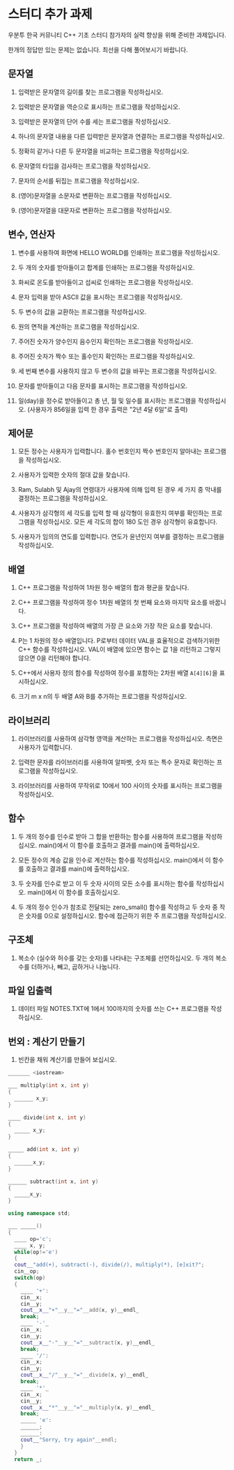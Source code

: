 # 스터디 추가 과제

우분투 한국 커뮤니티 C++ 기초 스터디 참가자의 실력 향상을 위해 준비한 과제입니다.

한개의 정답만 있는 문제는 없습니다. 최선을 다해 풀어보시기 바랍니다.

## 문자열

1. 입력받은 문자열의 길이를 찾는 프로그램을 작성하십시오.

1. 입력받은 문자열을 역순으로 표시하는 프로그램을 작성하십시오.

1. 입력받은 문자열의 단어 수를 세는 프로그램을 작성하십시오.

1. 하나의 문자열 내용을 다른 입력받은 문자열과 연결하는 프로그램을 작성하십시오.

1. 정확히 같거나 다른 두 문자열을 비교하는 프로그램을 작성하십시오.

1. 문자열의 타입을 검사하는 프로그램을 작성하십시오.

1. 문자의 순서를 뒤집는 프로그램을 작성하십시오.

1. (영어)문자열을 소문자로 변환하는 프로그램을 작성하십시오.

1. (영어)문자열을 대문자로 변환하는 프로그램을 작성하십시오.

## 변수, 연산자

1. 변수를 사용하여 화면에 HELLO WORLD를 인쇄하는 프로그램을 작성하십시오.

1. 두 개의 숫자를 받아들이고 합계를 인쇄하는 프로그램을 작성하십시오.

1. 화씨로 온도를 받아들이고 섭씨로 인쇄하는 프로그램을 작성하십시오.

1. 문자 입력을 받아 ASCII 값을 표시하는 프로그램을 작성하십시오.

1. 두 변수의 값을 교환하는 프로그램을 작성하십시오.

1. 원의 면적을 계산하는 프로그램을 작성하십시오.

1. 주어진 숫자가 양수인지 음수인지 확인하는 프로그램을 작성하십시오.

1. 주어진 숫자가 짝수 또는 홀수인지 확인하는 프로그램을 작성하십시오.

1. 세 번째 변수를 사용하지 않고 두 변수의 값을 바꾸는 프로그램을 작성하십시오.

1. 문자를 받아들이고 다음 문자를 표시하는 프로그램을 작성하십시오.

1. 일(day)을 정수로 받아들이고 총 년, 월 및 일수를 표시하는 프로그램을 작성하십시오. (사용자가 856일을 입력 한 경우 출력은 "2년 4달 6일"로 출력)

## 제어문

1. 모든 정수는 사용자가 입력합니다. 홀수 번호인지 짝수 번호인지 알아내는 프로그램을 작성하십시오.

1. 사용자가 입력한 숫자의 절대 값을 찾습니다.

1. Ram, Sulabh 및 Ajay의 연령대가 사용자에 의해 입력 된 경우 세 가지 중 막내를 결정하는 프로그램을 작성하십시오.

1. 사용자가 삼각형의 세 각도를 입력 할 때 삼각형이 유효한지 여부를 확인하는 프로그램을 작성하십시오. 모든 세 각도의 합이 180 도인 경우 삼각형이 유효합니다.

1. 사용자가 임의의 연도를 입력합니다. 연도가 윤년인지 여부를 결정하는 프로그램을 작성하십시오.

## 배열

1. C++ 프로그램을 작성하여 1차원 정수 배열의 합과 평균을 찾습니다.

1. C++ 프로그램을 작성하여 정수 1차원 배열의 첫 번째 요소와 마지막 요소를 바꿉니다.

1. C++ 프로그램을 작성하여 배열의 가장 큰 요소와 가장 작은 요소를 찾습니다.

1. P는 1 차원의 정수 배열입니다. P로부터 데이터 VAL을 효율적으로 검색하기위한 C++ 함수를 작성하십시오. VAL이 배열에 있으면 함수는 값 1을 리턴하고 그렇지 않으면 0을 리턴해야 합니다.

1. C++에서 사용자 정의 함수를 작성하여 정수를 포함하는 2차원 배열 ```A[4][6]```을 표시하십시오.

1. 크기 m x n의 두 배열 A와 B를 추가하는 프로그램을 작성하십시오.

## 라이브러리

1. 라이브러리를 사용하여 삼각형 영역을 계산하는 프로그램을 작성하십시오. 측면은 사용자가 입력합니다.

1. 입력한 문자를 라이브러리를 사용하여 알파벳, 숫자 또는 특수 문자로 확인하는 프로그램을 작성하십시오.

1. 라이브러리를 사용하여 무작위로 10에서 100 사이의 숫자를 표시하는 프로그램을 작성하십시오.

## 함수

1. 두 개의 정수를 인수로 받아 그 합을 반환하는 함수를 사용하여 프로그램을 작성하십시오. main()에서 이 함수를 호출하고 결과를 main()에 출력하십시오.

1. 모든 정수의 계승 값을 인수로 계산하는 함수를 작성하십시오. main()에서 이 함수를 호출하고 결과를 main()에 출력하십시오.

1. 두 숫자를 인수로 받고 이 두 숫자 사이의 모든 소수를 표시하는 함수를 작성하십시오. main()에서 이 함수를 호출하십시오.

1. 두 개의 정수 인수가 참조로 전달되는 zero_small() 함수를 작성하고 두 숫자 중 작은 숫자를 0으로 설정하십시오. 함수에 접근하기 위한 주 프로그램을 작성하십시오.

## 구조체

1. 복소수 (실수와 허수를 갖는 숫자)를 나타내는 구조체를 선언하십시오. 두 개의 복소수를 더하거나, 빼고, 곱하거나 나눕니다.

## 파일 입출력

1. 데이터 파일 NOTES.TXT에 1에서 100까지의 숫자를 쓰는 C++ 프로그램을 작성하십시오.

## 번외 : 계산기 만들기

1. 빈칸을 채워 계산기를 만들어 보십시오.

```c++
_______ <iostream>

___ multiply(int x, int y)
{
  ______ x_y;
}

____ divide(int x, int y)
{
  _____ x_y;
}

_____ add(int x, int y) 
{
  ______x_y;
}

______ subtract(int x, int y)
{
  _____x_y;
}

using namespace std;

___ _____()
{
  ____ op='c';
  ____ x, y;
  while(op!='e')
  {
  cout__"add(+), subtract(-), divide(/), multiply(*), [e]xit?";
  cin__op;
  switch(op)
  {
    ____ '+':
    cin__x;
    cin__y;
    cout__x__"+"__y__"="__add(x, y)__endl_
    break;
    ____ '-'_
    cin__x;
    cin__y;
    cout__x__"-"__y__"="__subtract(x, y)__endl_
    break;
    ____ '/':
    cin__x;
    cin__y;
    cout__x__"/"__y__"="__divide(x, y)__endl_
    break;
    ____ '*'_
    cin__x;
    cin__y;
    cout__x__"*"__y__"="__multiply(x, y)__endl_
    break;
    _____ 'e':
    ______;
    ______:
    cout__"Sorry, try again"__endl;
    }
  }
  return _;
```